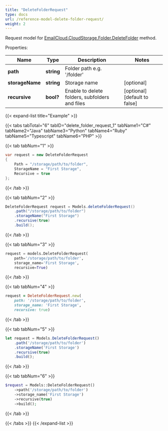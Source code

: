 ```yaml
---
title: "DeleteFolderRequest"
type: docs
url: /reference-model-delete-folder-request/
weight: 2
---
```


Request model for [EmailCloud.CloudStorage.Folder.DeleteFolder](/email/reference-folder-api/#deletefolder) method.

Properties:

Name | Type | Description | Notes
---- | ---- | ----------- | -----
**path** |**string**|Folder path e.g. '/folder' |
**storageName** |**string**|Storage name |[optional] 
**recursive** |**bool?**|Enable to delete folders, subfolders and files |[optional] [default to false]

{{< expand-list title="Example" >}}

{{< tabs tabTotal="6" tabID="delete_folder_request_1" tabName1="C#" tabName2="Java" tabName3="Python" tabName4="Ruby" tabName5="Typescript" tabName6="PHP" >}}

{{< tab tabNum="1" >}}

```csharp
var request = new DeleteFolderRequest
{ 
    Path = "/storage/path/to/folder",
    StorageName = "First Storage",
    Recursive = true
};
```

{{< /tab >}}

{{< tab tabNum="2" >}}

```java
DeleteFolderRequest request = Models.deleteFolderRequest()
    .path("/storage/path/to/folder")
    .storageName("First Storage")
    .recursive(true)
    .build();
```

{{< /tab >}}

{{< tab tabNum="3" >}}

```python
request = models.DeleteFolderRequest(
    path='/storage/path/to/folder',
    storage_name='First Storage',
    recursive=True)
```

{{< /tab >}}

{{< tab tabNum="4" >}}

```ruby
request = DeleteFolderRequest.new(
    path: '/storage/path/to/folder',
    storage_name: 'First Storage',
    recursive: true)
```

{{< /tab >}}

{{< tab tabNum="5" >}}

```typescript
let request = Models.DeleteFolderRequest()
    .path('/storage/path/to/folder')
    .storageName('First Storage')
    .recursive(true)
    .build();
```

{{< /tab >}}

{{< tab tabNum="6" >}}

```php
$request = Models::DeleteFolderRequest()
    ->path('/storage/path/to/folder')
    ->storage_name('First Storage')
    ->recursive(true)
    ->build();
```

{{< /tab >}}

{{< /tabs >}}
{{< /expand-list >}}


